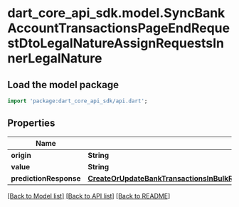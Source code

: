 # dart_core_api_sdk.model.SyncBankAccountTransactionsPageEndRequestDtoLegalNatureAssignRequestsInnerLegalNature

## Load the model package
```dart
import 'package:dart_core_api_sdk/api.dart';
```

## Properties
Name | Type | Description | Notes
------------ | ------------- | ------------- | -------------
**origin** | **String** |  | 
**value** | **String** |  | 
**predictionResponse** | [**CreateOrUpdateBankTransactionsInBulkRequestDtoItemsInnerLegalNatureGuessesInner**](CreateOrUpdateBankTransactionsInBulkRequestDtoItemsInnerLegalNatureGuessesInner.md) |  | [optional] 

[[Back to Model list]](../README.md#documentation-for-models) [[Back to API list]](../README.md#documentation-for-api-endpoints) [[Back to README]](../README.md)


